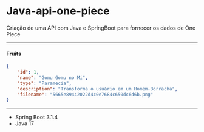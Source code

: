 # Java-api-one-piece
Criação de uma API com Java e SpringBoot para fornecer os dados de One Piece

<hr/>

#### Fruits

```JSON
{
    "id": 1,
    "name": "Gomu Gomu no Mi",
    "type": "Paramecia",
    "description": "Transforma o usuário em um Homem-Borracha",
    "filename": "5665e89442022d4c0e7684c650dc6d6b.png"
}

```

<hr/>

- Spring Boot 3.1.4
- Java 17
